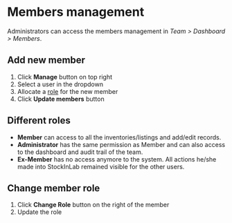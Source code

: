 # Members management
Administrators can access the members management in *Team > Dashboard > Members*.

## Add new member
1. Click **Manage** button on top right
2. Select a user in the dropdown
3. Allocate a [role](/laboratory-information-management-system/dashboard/members-management.html#different-roles) for the new member
4. Click **Update members** button

## Different roles
* **Member** can access to all the inventories/listings and add/edit records.
* **Administrator** has the same permission as Member and can also access to the dashboard and audit trail of the team.
* **Ex-Member** has no access anymore to the system. All actions he/she made into StockInLab remained visible for the other users.

## Change member role
1. Click **Change Role** button on the right of the member
2. Update the role

